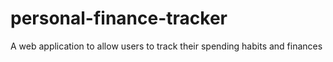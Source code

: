 # personal-finance-tracker
A web application to allow users to track their spending habits and finances
